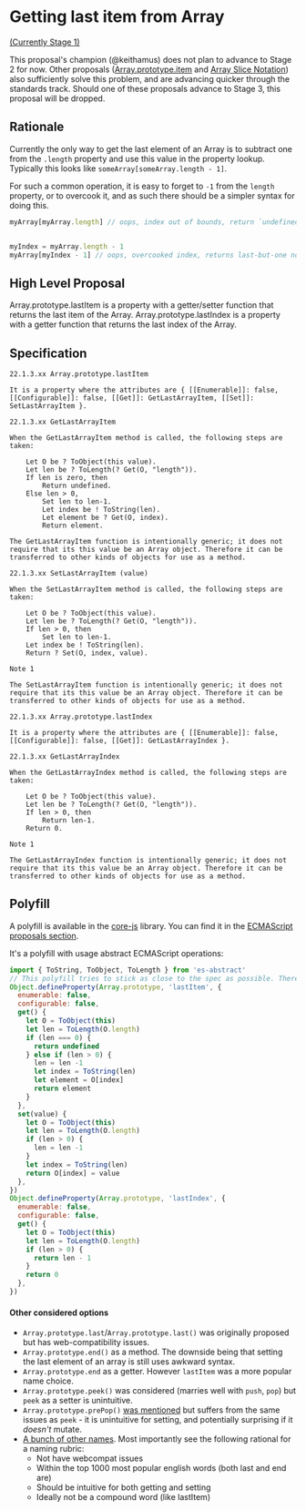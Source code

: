 # Getting last item from Array

[(Currently Stage 1)](https://github.com/tc39/proposals/blob/master/stage-1-proposals.md)

This proposal's champion (@keithamus) does not plan to advance to Stage 2 for now. Other proposals ([Array.prototype.item](https://github.com/tabatkins/proposal-item-method) and [Array Slice Notation](https://github.com/tc39/proposal-slice-notation)) also sufficiently solve this problem, and are advancing quicker through the standards track. Should one of these proposals advance to Stage 3, this proposal will be dropped.

## Rationale

Currently the only way to get the last element of an Array is to subtract one from the `.length` property and use this value in the property lookup. Typically this looks like `someArray[someArray.length - 1]`.

For such a common operation, it is easy to forget to `-1` from the `length` property, or to overcook it, and as such there should be a simpler syntax for doing this.

```js
myArray[myArray.length] // oops, index out of bounds, return `undefined`, scratch head for hours from silly mistake


myIndex = myArray.length - 1
myArray[myIndex - 1] // oops, overcooked index, returns last-but-one not last, scratch head for hours from silly mistake
```

## High Level Proposal

Array.prototype.lastItem is a property with a getter/setter function that returns the last item of the Array.
Array.prototype.lastIndex is a property with a getter function that returns the last index of the Array.

## Specification

```
22.1.3.xx Array.prototype.lastItem

It is a property where the attributes are { [[Enumerable]]: false, [[Configurable]]: false, [[Get]]: GetLastArrayItem, [[Set]]: SetLastArrayItem }.

22.1.3.xx GetLastArrayItem 

When the GetLastArrayItem method is called, the following steps are taken:

    Let O be ? ToObject(this value).
    Let len be ? ToLength(? Get(O, "length")).
    If len is zero, then
        Return undefined.
    Else len > 0,
        Set len to len-1.
        Let index be ! ToString(len).
        Let element be ? Get(O, index).
        Return element. 

The GetLastArrayItem function is intentionally generic; it does not require that its this value be an Array object. Therefore it can be transferred to other kinds of objects for use as a method.

22.1.3.xx SetLastArrayItem (value)

When the SetLastArrayItem method is called, the following steps are taken:

    Let O be ? ToObject(this value).
    Let len be ? ToLength(? Get(O, "length")).
    If len > 0, then
        Set len to len-1.
    Let index be ! ToString(len).
    Return ? Set(O, index, value).

Note 1

The SetLastArrayItem function is intentionally generic; it does not require that its this value be an Array object. Therefore it can be transferred to other kinds of objects for use as a method.

22.1.3.xx Array.prototype.lastIndex

It is a property where the attributes are { [[Enumerable]]: false, [[Configurable]]: false, [[Get]]: GetLastArrayIndex }.

22.1.3.xx GetLastArrayIndex 

When the GetLastArrayIndex method is called, the following steps are taken:

    Let O be ? ToObject(this value).
    Let len be ? ToLength(? Get(O, "length")).
    If len > 0, then
        Return len-1.
    Return 0.

Note 1

The GetLastArrayIndex function is intentionally generic; it does not require that its this value be an Array object. Therefore it can be transferred to other kinds of objects for use as a method.
```

## Polyfill

A polyfill is available in the [core-js](https://github.com/zloirock/core-js) library. You can find it in the [ECMAScript proposals section](https://github.com/zloirock/core-js#getting-last-item-from-array).

It's a polyfill with usage abstract ECMAScript operations:
```js
import { ToString, ToObject, ToLength } from 'es-abstract'
// This polyfill tries to stick as close to the spec as possible. There are polyfills which could use less code.
Object.defineProperty(Array.prototype, 'lastItem', {
  enumerable: false,
  configurable: false,
  get() {
    let O = ToObject(this)
    let len = ToLength(O.length)
    if (len === 0) {
      return undefined
    } else if (len > 0) {
      len = len -1
      let index = ToString(len)
      let element = O[index]
      return element
    }
  },
  set(value) {
    let O = ToObject(this)
    let len = ToLength(O.length)
    if (len > 0) {
      len = len -1
    }
    let index = ToString(len)
    return O[index] = value
  },
})
Object.defineProperty(Array.prototype, 'lastIndex', {
  enumerable: false,
  configurable: false,
  get() {
    let O = ToObject(this)
    let len = ToLength(O.length)
    if (len > 0) {
      return len - 1
    }
    return 0
  },
})
```

#### Other considered options

 - `Array.prototype.last`/`Array.prototype.last()` was originally proposed but has web-compatibility issues.
 - `Array.prototype.end()` as a method. The downside being that setting the last element of an array is still uses awkward syntax.
 - `Array.prototype.end` as a getter. However `lastItem` was a more popular name choice.
 - `Array.prototype.peek()` was considered (marries well with `push`, `pop`) but `peek` as a setter is unintuitive.
 - `Array.prototype.prePop()` [was mentioned](https://github.com/keithamus/proposal-array-last/issues/11#issuecomment-372933559) but suffers from the same issues as `peek` - it is unintuitive for setting, and potentially surprising if it _doesn't_ mutate. 
 - [A bunch of other names](https://github.com/keithamus/proposal-array-last/issues/11#issuecomment-362246040). Most importantly see the following rational for a naming rubric:
   - Not have webcompat issues
   - Within the top 1000 most popular english words (both last and end are)
   - Should be intuitive for both getting and setting
   - Ideally not be a compound word (like lastItem)

